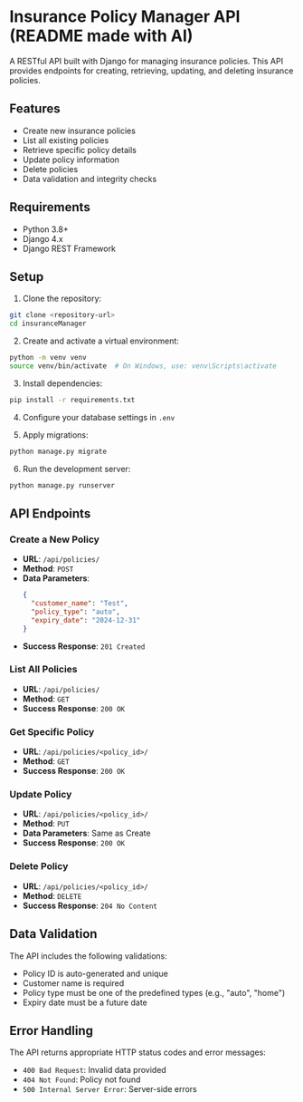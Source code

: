 # Insurance Policy Manager API (README made with AI)

A RESTful API built with Django for managing insurance policies. This API provides endpoints for creating, retrieving, updating, and deleting insurance policies.

## Features

- Create new insurance policies
- List all existing policies
- Retrieve specific policy details
- Update policy information
- Delete policies
- Data validation and integrity checks

## Requirements

- Python 3.8+
- Django 4.x
- Django REST Framework

## Setup

1. Clone the repository:
```bash
git clone <repository-url>
cd insuranceManager
```

2. Create and activate a virtual environment:
```bash
python -m venv venv
source venv/bin/activate  # On Windows, use: venv\Scripts\activate
```

3. Install dependencies:
```bash
pip install -r requirements.txt
```

4. Configure your database settings in `.env`

5. Apply migrations:
```bash
python manage.py migrate
```

6. Run the development server:
```bash
python manage.py runserver
```

## API Endpoints

### Create a New Policy
- **URL**: `/api/policies/`
- **Method**: `POST`
- **Data Parameters**:
  ```json
  {
    "customer_name": "Test",
    "policy_type": "auto",
    "expiry_date": "2024-12-31"
  }
  ```
- **Success Response**: `201 Created`

### List All Policies
- **URL**: `/api/policies/`
- **Method**: `GET`
- **Success Response**: `200 OK`

### Get Specific Policy
- **URL**: `/api/policies/<policy_id>/`
- **Method**: `GET`
- **Success Response**: `200 OK`

### Update Policy
- **URL**: `/api/policies/<policy_id>/`
- **Method**: `PUT`
- **Data Parameters**: Same as Create
- **Success Response**: `200 OK`

### Delete Policy
- **URL**: `/api/policies/<policy_id>/`
- **Method**: `DELETE`
- **Success Response**: `204 No Content`

## Data Validation

The API includes the following validations:
- Policy ID is auto-generated and unique
- Customer name is required
- Policy type must be one of the predefined types (e.g., "auto", "home")
- Expiry date must be a future date

## Error Handling

The API returns appropriate HTTP status codes and error messages:
- `400 Bad Request`: Invalid data provided
- `404 Not Found`: Policy not found
- `500 Internal Server Error`: Server-side errors
